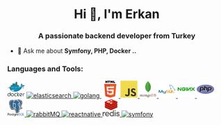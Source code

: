 <h1 align="center">Hi 👋, I'm Erkan</h1>
<h3 align="center">A passionate backend developer from Turkey</h3>

- 💬 Ask me about **Symfony, PHP, Docker ..**


<h3 align="left">Languages and Tools:</h3>
<p align="left"><a href="https://www.docker.com/" target="_blank"> <img
        src="https://raw.githubusercontent.com/devicons/devicon/master/icons/docker/docker-original-wordmark.svg"
        alt="docker" width="40" height="40"/></a> <a href="https://www.elastic.co" target="_blank"> <img
        src="https://www.vectorlogo.zone/logos/elastic/elastic-icon.svg" alt="elasticsearch" width="40" height="40"/>
</a>
    <a href="https://go.dev/" target="_blank"> <img
        src="https://www.vectorlogo.zone/logos/golang/golang-icon.svg" alt="golang" width="40" height="40"/>
</a> <a href="https://www.w3.org/html/" target="_blank"> <img
        src="https://raw.githubusercontent.com/devicons/devicon/master/icons/html5/html5-original-wordmark.svg"
        alt="html5" width="40" height="40"/> </a> <a href="https://developer.mozilla.org/en-US/docs/Web/JavaScript"
                                                     target="_blank"> <img
        src="https://raw.githubusercontent.com/devicons/devicon/master/icons/javascript/javascript-original.svg"
        alt="javascript" width="40" height="40"/> </a> <a href="https://www.mongodb.com/" target="_blank"> <img
        src="https://raw.githubusercontent.com/devicons/devicon/master/icons/mongodb/mongodb-original-wordmark.svg"
        alt="mongodb" width="40" height="40"/> </a> <a href="https://www.mysql.com/" target="_blank"> <img
        src="https://raw.githubusercontent.com/devicons/devicon/master/icons/mysql/mysql-original-wordmark.svg"
        alt="mysql" width="40" height="40"/> </a> <a href="https://www.nginx.com" target="_blank"> <img
        src="https://raw.githubusercontent.com/devicons/devicon/master/icons/nginx/nginx-original.svg" alt="nginx"
        width="40" height="40"/> </a> <a href="https://www.php.net" target="_blank"> <img
        src="https://raw.githubusercontent.com/devicons/devicon/master/icons/php/php-original.svg" alt="php" width="40"
        height="40"/> </a> <a href="https://www.postgresql.org" target="_blank"> <img
        src="https://raw.githubusercontent.com/devicons/devicon/master/icons/postgresql/postgresql-original-wordmark.svg"
        alt="postgresql" width="40" height="40"/> </a> <a href="https://www.rabbitmq.com" target="_blank"> <img
        src="https://www.vectorlogo.zone/logos/rabbitmq/rabbitmq-icon.svg" alt="rabbitMQ" width="40" height="40"/> </a>
    <a href="https://reactnative.dev/" target="_blank"> <img src="https://reactnative.dev/img/header_logo.svg"
                                                             alt="reactnative" width="40" height="40"/> </a> <a
            href="https://redis.io" target="_blank"> <img
            src="https://raw.githubusercontent.com/devicons/devicon/master/icons/redis/redis-original-wordmark.svg"
            alt="redis" width="40" height="40"/> </a> <a href="https://symfony.com" target="_blank"> <img
            src="https://symfony.com/logos/symfony_black_03.svg" alt="symfony" width="40" height="40"/> </a></p>
